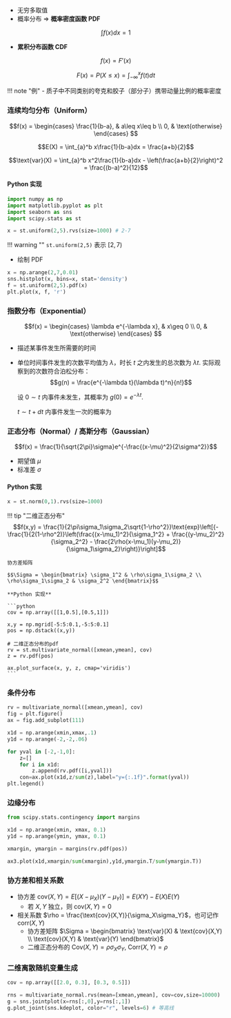 - 无穷多取值
- 概率分布 $\Longrightarrow$ **概率密度函数 PDF**
  
$$\int f(x)dx = 1$$

- **累积分布函数 CDF**
  
$$f(x) = F'(x)$$

$$F(x) = P(X\leq x) = \int_{-\infty}^x f(t)dt$$

!!! note "例"
    - 质子中不同类别的夸克和胶子（部分子）携带动量比例的概率密度

### 连续均匀分布（Uniform）

$$f(x) =
\begin{cases}
\frac{1}{b-a}, & a\leq x\leq b \\
0, & \text{otherwise}
\end{cases}
$$

$$E(X) = \int_{a}^b x\frac{1}{b-a}dx = \frac{a+b}{2}$$

$$\text{var}(X) = \int_{a}^b x^2\frac{1}{b-a}dx - \left(\frac{a+b}{2}\right)^2 = \frac{(b-a)^2}{12}$$

#### Python 实现

```python
import numpy as np
import matplotlib.pyplot as plt
import seaborn as sns
import scipy.stats as st

x = st.uniform(2,5).rvs(size=1000) # 2-7
```

!!! warning ""
    `st.uniform(2,5)` 表示 $[2,7)$

- 绘制 PDF

```python
x = np.arange(2,7,0.01)
sns.histplot(x, bins=x, stat='density')
f = st.uniform(2,5).pdf(x)
plt.plot(x, f, 'r')
```

### 指数分布（Exponential）

$$f(x) =
\begin{cases}
\lambda e^{-\lambda x}, & x\geq 0 \\
0, & \text{otherwise}
\end{cases}
$$

- 描述某事件发生所需要的时间
- 单位时间事件发生的次数平均值为 $\lambda$，时长 $t$ 之内发生的总次数为 $\lambda t$. 实际观察到的次数符合泊松分布：
  $$g(n) = \frac{e^{-\lambda t}(\lambda t)^n}{n!}$$

  设 $0 \sim t$ 内事件未发生，其概率为 $g(0) = e^{-\lambda t}$.

  $t \sim t+dt$ 内事件发生一次的概率为 


### 正态分布（Normal）/ 高斯分布（Gaussian）

$$f(x) = \frac{1}{\sqrt{2\pi}\sigma}e^{-\frac{(x-\mu)^2}{2\sigma^2}}$$

- 期望值 $\mu$
- 标准差 $\sigma$

#### Python 实现

```python
x = st.norm(0,1).rvs(size=1000)
```

!!! tip "二维正态分布"
    $$f(x,y) = \frac{1}{2\pi\sigma_1\sigma_2\sqrt{1-\rho^2}}\text{exp}\left[{-\frac{1}{2(1-\rho^2)}\left(\frac{(x-\mu_1)^2}{\sigma_1^2} + \frac{(y-\mu_2)^2}{\sigma_2^2} - \frac{2\rho(x-\mu_1)(y-\mu_2)}{\sigma_1\sigma_2}\right)}\right]$$

    协方差矩阵
    
    $$\Sigma = \begin{bmatrix} \sigma_1^2 & \rho\sigma_1\sigma_2 \\ \rho\sigma_1\sigma_2 & \sigma_2^2 \end{bmatrix}$$

    **Python 实现**

    ```python
    cov = np.array([[1,0.5],[0.5,1]])

    x,y = np.mgrid[-5:5:0.1,-5:5:0.1]
    pos = np.dstack((x,y))

    # 二维正态分布的pdf
    rv = st.multivariate_normal([xmean,ymean], cov)
    z = rv.pdf(pos)

    ax.plot_surface(x, y, z, cmap='viridis')
    ```

### 条件分布

```python
rv = multivariate_normal([xmean,ymean], cov)
fig = plt.figure()
ax = fig.add_subplot(111)

x1d = np.arange(xmin,xmax,.1)
y1d = np.arange(-2,-2,.06)

for yval in [-2,-1,0]:
    z=[]
    for i in x1d:
        z.append(rv.pdf([i,yval]))
    con=ax.plot(x1d,z/sum(z),label="y={:.1f}".format(yval))
plt.legend()
```

### 边缘分布

```python
from scipy.stats.contingency import margins

x1d = np.arange(xmin, xmax, 0.1)
y1d = np.arange(ymin, ymax, 0.1)

xmargin, ymargin = margins(rv.pdf(pos))

ax3.plot(x1d,xmargin/sum(xmargin),y1d,ymargin.T/sum(ymargin.T))
```

### 协方差和相关系数

- 协方差 $\text{cov}(X,Y) = E[(X-\mu_X)(Y-\mu_Y)] = E(XY) - E(X)E(Y)$
  - 若 $X,Y$ 独立，则 $\text{cov}(X,Y) = 0$
- 相关系数 $\rho = \frac{\text{cov}(X,Y)}{\sigma_X\sigma_Y}$，也可记作 $\text{corr}(X,Y)$
  - 协方差矩阵 $\Sigma = \begin{bmatrix} \text{var}(X) & \text{cov}(X,Y) \\ \text{cov}(X,Y) & \text{var}(Y) \end{bmatrix}$
  - 二维正态分布的 $\text{Cov}(X,Y) = \rho\sigma_X\sigma_Y$, $\text{Corr}(X,Y) = \rho$

### 二维离散随机变量生成

```python
cov = np.array([[2.0, 0.3], [0.3, 0.5]])

rns = multivariate_normal.rvs(mean=[xmean,ymean], cov=cov,size=10000)
g = sns.jointplot(x=rns[:,0],y=rns[:,1])
g.plot_joint(sns.kdeplot, color="r", levels=6) # 等高线
```